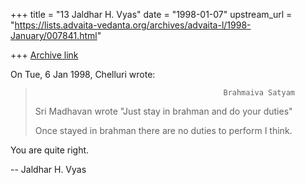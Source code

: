 +++
title = "13 Jaldhar H. Vyas"
date = "1998-01-07"
upstream_url = "https://lists.advaita-vedanta.org/archives/advaita-l/1998-January/007841.html"

+++
[Archive link](https://lists.advaita-vedanta.org/archives/advaita-l/1998-January/007841.html)

On Tue, 6 Jan 1998, Chelluri wrote:

>                                               Brahmaiva Satyam
>
> Sri Madhavan wrote "Just stay in brahman and do your duties"
>
> Once stayed in brahman there are no duties to perform I think.

You are quite right.

--
Jaldhar H. Vyas <jaldhar at braincells.com>

